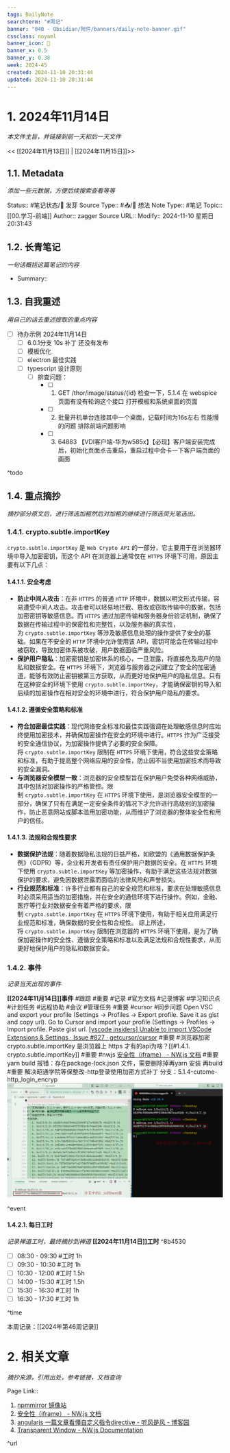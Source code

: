 ```yaml
---
tags: DailyNote
searchterm: "#周记"
banner: "040 - Obsidian/附件/banners/daily-note-banner.gif"
cssclass: noyaml
banner_icon: 💌
banner_x: 0.5
banner_y: 0.38
week: 2024-45
created: 2024-11-10 20:31:44
updated: 2024-11-10 20:31:44
---
```


# 1. 2024年11月14日

_本文件主旨，并链接到前一天和后一天文件_

<< [[2024年11月13日]] | [[2024年11月15日]]>>

## 1.1. Metadata

_添加一些元数据，方便后续搜索查看等等_

Status:: #笔记状态/🌱 发芽
Source Type:: #📥/💭 想法 
Note Type:: #笔记
Topic:: [[00.学习-前端]]
Author:: zagger
Source URL::
Modify:: 2024-11-10 星期日 20:31:43

## 1.2. 长青笔记

_一句话概括这篇笔记的内容_

- Summary::

## 1.3. 自我重述

_用自己的话去重述提取的重点内容_

- [ ] 待办示例 2024年11月14日
	- [ ] 6.0.1分支 10s 补丁 还没有发布
	- [ ] 模板优化
	- [ ] electron 最佳实践
	- [ ] typescript 设计原则
		- [ ] 排查问题：
			- [ ] 1. GET /thor/image/status/{id} 检查一下，5.1.4 在 webspice 页面有没有轮询这个接口 打开模板和系统桌面的页面
			- [ ] 2. 批量开机单台连接其中一个桌面，记载时间为16s左右 性能慢的问题 排除前端问题影响
			- [ ] 3. 64883 【VDI客户端-华为w585x】【必现】客户端安装完成后，初始化页面点击重启，重启过程中会卡一下客户端页面的画面

^todo

## 1.4. 重点摘抄

_摘抄部分原文后，进行筛选加粗然后对加粗的继续进行筛选荧光笔选出。_

### 1.4.1. crypto.subtle.importKey
`crypto.subtle.importKey` 是 `Web Crypto API` 的一部分，它主要用于在浏览器环境中导入加密密钥，而这个 API 在浏览器上通常仅在 `HTTPS` 环境下可用，原因主要有以下几点：
#### 1.4.1.1. 安全考虑
- **防止中间人攻击**：在非 `HTTPS` 的普通 `HTTP` 环境中，数据以明文形式传输，容易遭受中间人攻击。攻击者可以轻易地拦截、篡改或窃取传输中的数据，包括加密密钥等敏感信息。而 `HTTPS` 通过加密传输和服务器身份验证机制，确保了数据在传输过程中的保密性和完整性，以及服务器的真实性，为 `crypto.subtle.importKey` 等涉及敏感信息处理的操作提供了安全的基础。如果在不安全的 `HTTP` 环境中允许使用该 API，密钥可能会在传输过程中被窃取，导致加密体系被攻破，用户数据面临严重风险。
- **保护用户隐私**：加密密钥是加密体系的核心，一旦泄露，将直接危及用户的隐私和数据安全。在 `HTTPS` 环境下，浏览器与服务器之间建立了安全的加密通道，能够有效防止密钥被第三方获取，从而更好地保护用户的隐私信息。只有在这种安全的环境下使用 `crypto.subtle.importKey`，才能确保密钥的导入和后续的加密操作在相对安全的环境中进行，符合保护用户隐私的要求。
#### 1.4.1.2. 遵循安全策略和标准
- **符合加密最佳实践**：现代网络安全标准和最佳实践强调在处理敏感信息时应始终使用加密技术，并确保加密操作在安全的环境中进行。`HTTPS` 作为广泛接受的安全通信协议，为加密操作提供了必要的安全保障。将 `crypto.subtle.importKey` 限制在 `HTTPS` 环境下使用，符合这些安全策略和标准，有助于提高整个网络应用的安全性，防止因不当使用加密技术而导致的安全漏洞。
- **与浏览器安全模型一致**：浏览器的安全模型旨在保护用户免受各种网络威胁，其中包括对加密操作的严格管控。限制 `crypto.subtle.importKey` 在 `HTTPS` 环境下使用，是浏览器安全模型的一部分，确保了只有在满足一定安全条件的情况下才允许进行高级别的加密操作，防止恶意网站或脚本滥用加密功能，从而维护了浏览器的整体安全性和用户的信任。
#### 1.4.1.3. 法规和合规性要求
- **数据保护法规**：随着数据隐私法规的日益严格，如欧盟的《通用数据保护条例》（GDPR）等，企业和开发者有责任保护用户数据的安全。在 `HTTPS` 环境下使用 `crypto.subtle.importKey` 等加密操作，有助于满足这些法规对数据保护的要求，避免因数据泄露而面临的法律风险和声誉损失。
- **行业规范和标准**：许多行业都有自己的安全规范和标准，要求在处理敏感信息时必须采用适当的加密措施，并在安全的通信环境下进行操作。例如，金融、医疗等行业对数据安全有着严格的要求，限制 `crypto.subtle.importKey` 在 `HTTPS` 环境下使用，有助于相关应用满足行业规范和标准，确保数据的安全性和合规性。
综上所述，将 `crypto.subtle.importKey` 限制在浏览器的 `HTTPS` 环境下使用，是为了确保加密操作的安全性、遵循安全策略和标准以及满足法规和合规性要求，从而更好地保护用户的隐私和数据安全。
### 1.4.2. 事件

_记录当天出现的事件_

**[[2024年11月14日]]事件** 
#跟踪 #重要 #记录 #官方文档 #记录博客 #学习知识点 #计划任务 #远程协助 #会议 #管理任务
#重要 #cursor #同步问题 Open VSC and export your profile (Settings -> Profiles -> Export profile. Save it as gist and copy url).
Go to Cursor and import your profile (Settings -> Profiles -> Import profile. Paste gist url. [[vscode insiders] Unable to import VSCode Extensions & Settings · Issue #827 · getcursor/cursor](https://github.com/getcursor/cursor/issues/827)
#重要 #浏览器加密 crypto.subtle.importKey 是浏览器上 https 才有的api为啥？[[#1.4.1. crypto.subtle.importKey]]
#重要 #nwjs [安全性（iframe） - NW.js 文档](https://nwjs-docs.readthedocs.io/zh/latest/For%20Users/Advanced/Security%20in%20NW.js/)
#重要 yarn build 报错：存在package-lock.json 文件，需要删除掉再yarn 安装 再build
#重要 解决昭通学院等保整改-http登录使用加密方式补丁 分支：5.1.4-cutome-http_login_encryp![image.png](https://raw.githubusercontent.com/zaggerj/obsidian_picgo/main/obsidian/20241114173420.png)

^event

#### 1.4.2.1. 每日工时

_记录禅道工时，最终摘抄到禅道_
**[[2024年11月14日]]工时** ^8b4530
- [ ] 08:30 - 09:30 #工时  1h
- [ ] 09:30 - 10:30 #工时  1h
- [ ] 10:30 - 12:00 #工时  1.5h
- [ ] 14:00 - 15:30 #工时  1.5h
- [ ] 15:30 - 16:30 #工时  1h
- [ ] 16:30 - 17:30 #工时  1h

^time

本周记录：[[2024年第46周记录]]

# 2. 相关文章

_摘抄来源，引用出处，参考链接，文档查询_

Page Link::
1. [npmmirror 镜像站](https://npmmirror.com/)
2. [安全性（iframe） - NW.js 文档](https://nwjs-docs.readthedocs.io/zh/latest/For%20Users/Advanced/Security%20in%20NW.js/)
3. [angularjs 一篇文章看懂自定义指令directive - 听风是风 - 博客园](https://www.cnblogs.com/echolun/p/11564103.html)
4. [Transparent Window - NW.js Documentation](https://docs.nwjs.io/en/latest/For%20Users/Advanced/Transparent%20Window/)

^url
